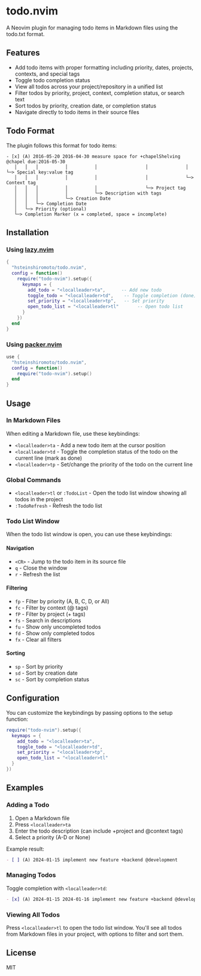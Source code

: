 # todo.nvim

A Neovim plugin for managing todo items in Markdown files using the todo.txt format.

## Features

- Add todo items with proper formatting including priority, dates, projects, contexts, and special tags
- Toggle todo completion status
- View all todos across your project/repository in a unified list
- Filter todos by priority, project, context, completion status, or search text
- Sort todos by priority, creation date, or completion status
- Navigate directly to todo items in their source files

## Todo Format

The plugin follows this format for todo items:

```
- [x] (A) 2016-05-20 2016-04-30 measure space for +chapelShelving @chapel due:2016-05-30
   │   │   │          │          │                  │              │        └─> Special key:value tag
   │   │   │          │          │                  │              └─> Context tag
   │   │   │          │          │                  └─> Project tag
   │   │   │          │          └─> Description with tags
   │   │   │          └─> Creation Date
   │   │   └─> Completion Date
   │   └─> Priority (optional)
   └─> Completion Marker (x = completed, space = incomplete)
```

## Installation

### Using [lazy.nvim](https://github.com/folke/lazy.nvim)

```lua
{
  "hsteinshiromoto/todo.nvim",
  config = function()
    require("todo-nvim").setup({
      keymaps = {
        add_todo = "<localleader>ta",      -- Add new todo
        toggle_todo = "<localleader>td",    -- Toggle completion (done)
        set_priority = "<localleader>tp",   -- Set priority
        open_todo_list = "<localleader>tl"       -- Open todo list
      }
    })
  end
}
```

### Using [packer.nvim](https://github.com/wbthomason/packer.nvim)

```lua
use {
  "hsteinshiromoto/todo.nvim",
  config = function()
    require("todo-nvim").setup()
  end
}
```

## Usage

### In Markdown Files

When editing a Markdown file, use these keybindings:

- `<localleader>ta` - Add a new todo item at the cursor position
- `<localleader>td` - Toggle the completion status of the todo on the current line (mark as done)
- `<localleader>tp` - Set/change the priority of the todo on the current line

### Global Commands

- `<localleader>tl` or `:TodoList` - Open the todo list window showing all todos in the project
- `:TodoRefresh` - Refresh the todo list

### Todo List Window

When the todo list window is open, you can use these keybindings:

#### Navigation
- `<CR>` - Jump to the todo item in its source file
- `q` - Close the window
- `r` - Refresh the list

#### Filtering
- `fp` - Filter by priority (A, B, C, D, or All)
- `fc` - Filter by context (@ tags)
- `fP` - Filter by project (+ tags)
- `fs` - Search in descriptions
- `fu` - Show only uncompleted todos
- `fd` - Show only completed todos
- `fx` - Clear all filters

#### Sorting
- `sp` - Sort by priority
- `sd` - Sort by creation date
- `sc` - Sort by completion status

## Configuration

You can customize the keybindings by passing options to the setup function:

```lua
require("todo-nvim").setup({
  keymaps = {
    add_todo = "<localleader>ta",
    toggle_todo = "<localleader>td",
    set_priority = "<localleader>tp",
    open_todo_list = "<localleader>tl"
  }
})
```

## Examples

### Adding a Todo

1. Open a Markdown file
2. Press `<localleader>ta`
3. Enter the todo description (can include +project and @context tags)
4. Select a priority (A-D or None)

Example result:
```markdown
- [ ] (A) 2024-01-15 implement new feature +backend @development
```

### Managing Todos

Toggle completion with `<localleader>td`:
```markdown
- [x] (A) 2024-01-15 2024-01-16 implement new feature +backend @development
```

### Viewing All Todos

Press `<localleader>tl` to open the todo list window. You'll see all todos from Markdown files in your project, with options to filter and sort them.

## License

MIT